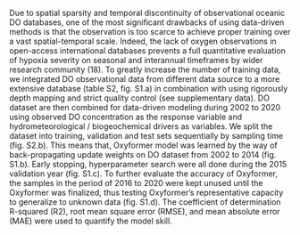 Due to spatial sparsity and temporal discontinuity of observational oceanic DO databases, one of the most significant drawbacks of using data-driven methods is that the observation is too scarce to achieve proper training over a vast spatial-temporal scale. Indeed, the lack of oxygen observations in open-access international databases prevents a full quantitative evaluation of hypoxia severity on seasonal and interannual timeframes by wider research community (18). To greatly increase the number of training data, we integrated DO observational data from different data source to a more extensive database (table S2, fig. S1.a) in combination with using rigorously depth mapping and strict quality control (see supplementary data). DO dataset are then combined for data-driven modeling during 2002 to 2020 using observed DO concentration as the response variable and hydrometeorological / biogeochemical drivers as variables. We split the dataset into training, validation and test sets sequentially by sampling time (fig. S2.b). This means that, Oxyformer model was learned by the way of back-propagating update weights on DO dataset from 2002 to 2014 (fig. S1.b). Early stopping, hyperparameter search were all done during the 2015 validation year (fig. S1.c). To further evaluate the accuracy of Oxyformer, the samples in the period of 2016 to 2020 were kept unused until the Oxyformer was finalized, thus testing Oxyformer’s representative capacity to generalize to unknown data (fig. S1.d). The coefficient of determination R-squared (R2), root mean square error (RMSE), and mean absolute error (MAE) were used to quantify the model skill. 
